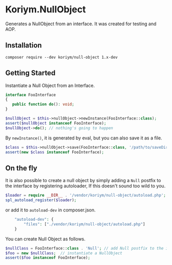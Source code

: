 # Koriym.NullObject

Generates a NullObject from an interface.
It was created for testing and AOP.


## Installation

    composer require --dev koriym/null-object 1.x-dev

## Getting Started

Instantiate a Null Object from an Interface.

```php
interface FooInterface
{
   public function do(): void;
}
```
```php
$nullObject = $this->nullObject->newInstance(FooInterface::class);
assert($nullObject instanceof FooInterface);
$nullObject->do(); // nothing's going to happen

```

By `newInstance()`, it is generated by eval, but you can also save it as a file.

```php
$class = $this->nullObject->save(FooInterface::class, '/path/to/saveDirectory');
assert(new $class instanceof FooInterface);

```
## On the fly

It is also possible to create a null object by simply adding a `Null` postfix to the interface by registering autoloader, If this doesn't sound too wild to you.

```php
$loader = require __DIR__ . '/vendor/koriym/null-object/autoload.php';
spl_autoload_register($loader);
```

or add it to `autoload-dev` in composer.json.

```php
    "autoload-dev": {
        "files": ["./vendor/koriym/null-object/autoload.php"]
    }
```

You can create Null Object as follows.

```php
$nullClass = FooInterface::class . 'Null'; // add Null postfix to the interface
$foo = new $nullClass;  // instantiate a NullObject
assert($foo instanceof FooInterface);
```
